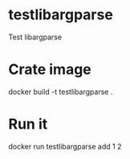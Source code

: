 # testlibargparse
Test libargparse

# Crate image
docker build -t testlibargparse .

# Run it
docker run testlibargparse add 1 2
